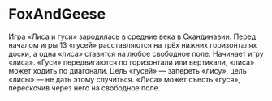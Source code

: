 # FoxAndGeese
Игра «Лиса и гуси» зародилась в средние века в Скандинавии. 
Перед началом игры 13 «гусей» расставляются на трёх нижних горизонталях доски, а одна «лиса» ставится на любое свободное поле. 
Начинает игру «лиса». 
«Гуси» передвигаются по горизонтали или вертикали, «лиса» может ходить по диагонали.
Цель «гусей» — запереть «лису», цель «лисы» — не дать этому случиться. «Лиса» может съесть «гуся», перескочив через него на свободное поле.
